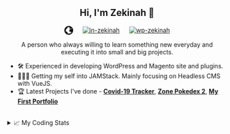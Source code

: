 <h2 align="center">Hi, I'm Zekinah 👋</h2>
<p align="center">
<a href="https://www.zekinahlecaros.com/" target="blank"><img align="center" src=https://raw.githubusercontent.com/iconic/open-iconic/master/svg/globe.svg alt="zekinalecaros.com" height="20" width="20" /></a>
&emsp;
<a href="https://ph.linkedin.com/in/zekinah" target="blank"><img align="center" src=https://cdn.jsdelivr.net/npm/simple-icons@3.0.1/icons/linkedin.svg alt="in-zekinah" height="20" width="20" /></a>
  &emsp;
<a href="https://profiles.wordpress.org/zekinah/" target="blank"><img align="center" src=https://cdn.jsdelivr.net/npm/simple-icons@3.0.1/icons/wordpress.svg alt="wp-zekinah" height="20" width="20" /></a>
</p>
<p align="center">
A person who always willing to learn something new everyday and executing it into small and big projects.
</p>

- 🛠 Experienced in developing WordPress and Magento site and plugins.
- 👩🏻‍💻 Getting my self into JAMStack. Mainly focusing on Headless CMS with VueJS.
- 🏆 Latest Projects I've done - **[Covid-19 Tracker](https://github.com/zekinah/pandemiccovid-19)**, **[Zone Pokedex 2](https://github.com/zekinah/zone-pokedex2)**, **[My First Portfolio](https://github.com/zekinah/iamzekinah)** 
<br><br>

<details>
    <summary>📈 My Coding Stats</summary>
<!--START_SECTION:waka-->
**I'm an Early 🐤** 

```text
🌞 Morning    83 commits     ██░░░░░░░░░░░░░░░░░░░░░░░   7.75% 
🌆 Daytime    591 commits    █████████████░░░░░░░░░░░░   55.18% 
🌃 Evening    377 commits    ████████░░░░░░░░░░░░░░░░░   35.2% 
🌙 Night      20 commits     ░░░░░░░░░░░░░░░░░░░░░░░░░   1.87%

```
📅 **I'm Most Productive on Wednesday** 

```text
Monday       166 commits    ████░░░░░░░░░░░░░░░░░░░░░   15.5% 
Tuesday      166 commits    ████░░░░░░░░░░░░░░░░░░░░░   15.5% 
Wednesday    179 commits    ████░░░░░░░░░░░░░░░░░░░░░   16.71% 
Thursday     158 commits    ███░░░░░░░░░░░░░░░░░░░░░░   14.75% 
Friday       158 commits    ███░░░░░░░░░░░░░░░░░░░░░░   14.75% 
Saturday     129 commits    ███░░░░░░░░░░░░░░░░░░░░░░   12.04% 
Sunday       115 commits    ██░░░░░░░░░░░░░░░░░░░░░░░   10.74%

```


📊 **This Week I Spent My Time On** 

```text
💬 Programming Languages: 
JavaScript               1 hr 20 mins        ████████████░░░░░░░░░░░░░   48.45% 
PHP                      58 mins             ████████░░░░░░░░░░░░░░░░░   35.23% 
Text                     22 mins             ███░░░░░░░░░░░░░░░░░░░░░░   13.52% 
JSON                     2 mins              ░░░░░░░░░░░░░░░░░░░░░░░░░   1.78% 
CSS                      1 min               ░░░░░░░░░░░░░░░░░░░░░░░░░   0.85%

```

**I Mostly Code in PHP** 

```text
PHP                      28 repos            ███████████████░░░░░░░░░░   59.57% 
JavaScript               5 repos             ██░░░░░░░░░░░░░░░░░░░░░░░   10.64% 
HTML                     5 repos             ██░░░░░░░░░░░░░░░░░░░░░░░   10.64% 
CSS                      5 repos             ██░░░░░░░░░░░░░░░░░░░░░░░   10.64% 
Vue                      4 repos             ██░░░░░░░░░░░░░░░░░░░░░░░   8.51%

```



<!--END_SECTION:waka-->
</details>
